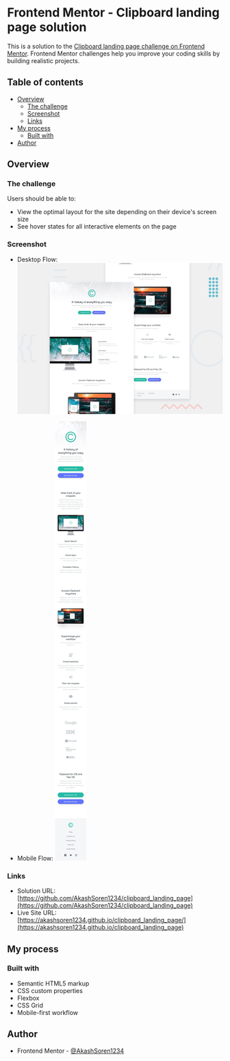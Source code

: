 # Frontend Mentor - Clipboard landing page solution

This is a solution to the [Clipboard landing page challenge on Frontend Mentor](https://www.frontendmentor.io/challenges/clipboard-landing-page-5cc9bccd6c4c91111378ecb9). Frontend Mentor challenges help you improve your coding skills by building realistic projects. 

## Table of contents

- [Overview](#overview)
  - [The challenge](#the-challenge)
  - [Screenshot](#screenshot)
  - [Links](#links)
- [My process](#my-process)
  - [Built with](#built-with)
- [Author](#author)


## Overview

### The challenge

Users should be able to:

- View the optimal layout for the site depending on their device's screen size
- See hover states for all interactive elements on the page

### Screenshot

- Desktop Flow: ![](./images/desktop-preview.jpg)

- Mobile Flow: ![](./images/mobile-design.jpg)


### Links

- Solution URL: [https://github.com/AkashSoren1234/clipboard_landing_page](https://github.com/AkashSoren1234/clipboard_landing_page)
- Live Site URL: [https://akashsoren1234.github.io/clipboard_landing_page/](https://akashsoren1234.github.io/clipboard_landing_page)

## My process

### Built with

- Semantic HTML5 markup
- CSS custom properties
- Flexbox
- CSS Grid
- Mobile-first workflow


## Author

- Frontend Mentor - [@AkashSoren1234](https://www.frontendmentor.io/profile/AkashSoren1234)

